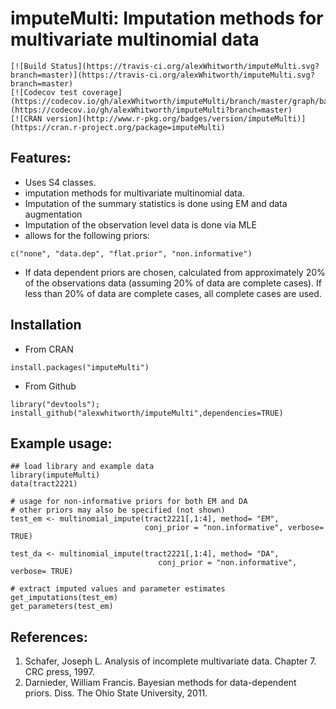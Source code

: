 imputeMulti: Imputation methods for multivariate multinomial data
====

<!-- badges: start -->
    [![Build Status](https://travis-ci.org/alexWhitworth/imputeMulti.svg?branch=master)](https://travis-ci.org/alexWhitworth/imputeMulti.svg?branch=master)
    [![Codecov test coverage](https://codecov.io/gh/alexWhitworth/imputeMulti/branch/master/graph/badge.svg)](https://codecov.io/gh/alexWhitworth/imputeMulti?branch=master)
    [![CRAN version](http://www.r-pkg.org/badges/version/imputeMulti)](https://cran.r-project.org/package=imputeMulti)
<!-- badges: end -->


## Features:
- Uses S4 classes.
- imputation methods for multivariate multinomial data.
- Imputation of the summary statistics is done using EM and data augmentation
- Imputation of the observation level data is done via MLE
- allows for the following priors:
```
c("none", "data.dep", "flat.prior", "non.informative")
```
- If data dependent priors are chosen, calculated from approximately 20% of the observations data (assuming 20% of data are complete cases). If less than 20% of data are complete cases, all complete cases are used.

## Installation
- From CRAN
```
install.packages("imputeMulti")
```

- From Github
```
library("devtools");
install_github("alexwhitworth/imputeMulti",dependencies=TRUE)
```

## Example usage:
```
## load library and example data
library(imputeMulti)
data(tract2221)

# usage for non-informative priors for both EM and DA
# other priors may also be specified (not shown)
test_em <- multinomial_impute(tract2221[,1:4], method= "EM",
                              conj_prior = "non.informative", verbose= TRUE)

test_da <- multinomial_impute(tract2221[,1:4], method= "DA",
                                 conj_prior = "non.informative", verbose= TRUE)

# extract imputed values and parameter estimates
get_imputations(test_em)
get_parameters(test_em)
```

## References:
1. Schafer, Joseph L. Analysis of incomplete multivariate data. Chapter 7. CRC press, 1997.
2. Darnieder, William Francis. Bayesian methods for data-dependent priors. Diss. The Ohio State University, 2011.
